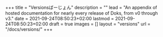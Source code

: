 +++
title = "Versionsばーじょん"
description = ""
lead = "An appendix of hosted documentation for nearly every release of Doks, from v0 through v3."
date = 2021-09-24T08:50:23+02:00
lastmod = 2021-09-24T08:50:23+02:00
draft = true
images = []
layout = "versions"
url = "/docs/versions/"
+++
